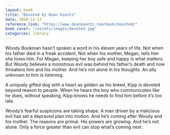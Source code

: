 ```yaml
---
layout: book
title: "Devoted by Dean Koontz"
date: 2020-12-17
reference_link: "https://www.deankoontz.com/book/devoted/"
book_cover: "/assets/images/devoted.jpg"
categories: library
---
```


Woody Bookman hasn’t spoken a word in his eleven years of life. Not when his father died in a freak accident. Not when his mother, Megan, tells him she loves him. For Megan, keeping her boy safe and happy is what matters. But Woody believes a monstrous evil was behind his father’s death and now threatens him and his mother. And he’s not alone in his thoughts. An ally unknown to him is listening.

A uniquely gifted dog with a heart as golden as his breed, Kipp is devoted beyond reason to people. When he hears the boy who communicates like he does, without speaking, Kipp knows he needs to find him before it’s too late.

Woody’s fearful suspicions are taking shape. A man driven by a malicious evil has set a depraved plan into motion. And he’s coming after Woody and his mother. The reasons are primal. His powers are growing. And he’s not alone. Only a force greater than evil can stop what’s coming next.
